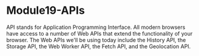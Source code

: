 # Module19-APIs

API stands for Application Programming Interface. All modern browsers have access to a number of Web APIs that
extend the functionality of your browser. The Web APIs we'll be using today include the History API, the Storage API,
the Web Worker API, the Fetch API, and the Geolocation API.
